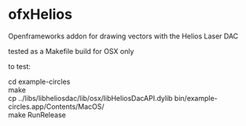 # ofxHelios
Openframeworks addon for drawing vectors with the Helios Laser DAC

tested as a Makefile build for OSX only

to test:

cd example-circles<br>
make<br>
cp ../libs/libheliosdac/lib/osx/libHeliosDacAPI.dylib bin/example-circles.app/Contents/MacOS/<br>
make RunRelease
